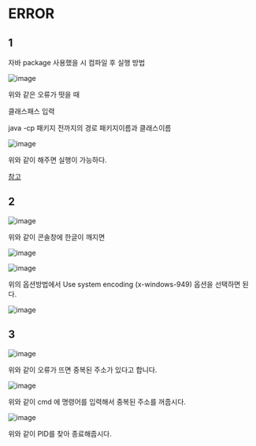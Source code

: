 # ERROR

## 1
자바 package 사용했을 시 컴파일 후 실행 방법

![image](https://user-images.githubusercontent.com/52357235/194519993-50958a0d-5ead-498a-90a1-005b3e95f46a.png)

위와 같은 오류가 떳을 때 

클래스패스 입력

java -cp 패키지 전까지의 경로 패키지이름과 클래스이름

![image](https://user-images.githubusercontent.com/52357235/194520804-5606e3cf-3d96-405a-8e82-fdcb8524557f.png)

위와 같이 해주면 실행이 가능하다.

[참고](https://blog.naver.com/PostView.nhn?blogId=ac7979&logNo=140117222243)

## 2

![image](https://user-images.githubusercontent.com/52357235/194553246-15f37036-1579-4d8c-8519-7538e74ec31a.png)

위와 같이 콘솔창에 한글이 깨지면

![image](https://user-images.githubusercontent.com/52357235/194553293-15e4a605-0c57-46c2-af15-3997556ecf68.png)

![image](https://user-images.githubusercontent.com/52357235/194553346-a6a9c48d-9ddb-405f-a678-7702dc4a4c55.png)


위의 옵션방법에서 Use system encoding (x-windows-949) 옵션을 선택하면 된다.

![image](https://user-images.githubusercontent.com/52357235/194553508-b72aee62-e2f7-491c-8ba3-366c5641e7ce.png)

## 3

![image](https://user-images.githubusercontent.com/52357235/194557101-373491a7-d706-4341-a188-07f75c8853d0.png)

위와 같이 오류가 뜨면 중복된 주소가 있다고 합니다.

![image](https://user-images.githubusercontent.com/52357235/194557393-b3efacf4-1adf-4812-9e7d-23b17d5d3e91.png)

위와 같이 cmd 에 명령어를 입력해서 중복된 주소를 꺼줍시다.

![image](https://user-images.githubusercontent.com/52357235/194557667-c2619588-5777-42e1-bb02-c9fb1778c607.png)

위와 같이 PID를 찾아 종료해줍시다.
